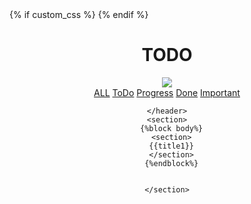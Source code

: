 <!DOCTYPE html>
<html lang="en">
<head>
    <meta charset="UTF-8">
    <meta name="viewport" content="width=device-width, initial-scale=1.0">
    <link rel="stylesheet" href="https://cdnjs.cloudflare.com/ajax/libs/font-awesome/6.2.1/css/all.min.css">
    <link rel="stylesheet" href="{{url_for('static', filename='css/stylesheet.css')}}">
    <title>{{title}}</title>
    {% if custom_css %}
    <link rel="stylesheet" href="{{url_for('static', filename='css/' + custom_css + '.css')}}">
    {% endif %}
</head>
<body>
    <header>
        <div class="logo">
            <h1 class="logo1">TODO</h1>
            <img class="img-logo" src="{{url_for('static',filename='images/inventory-190.png')}}"/>
        </div>
        <nav class="nav">
            <a class="all" href="all tasks">ALL</a>
            <a href="todo">ToDo</a>
            <a href="progress">Progress</a>
            <a href="done">Done</a>
            <a href="important">Important</a>
        </nav>

    </header>
    <section>
      {%block body%}
      <section>
      {{title1}}
      </section>
      {%endblock%}
   
        
    </section>

    
</body>
</html>
